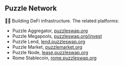 ## Puzzle Network

👩‍💻 Building DeFi infrastructure. The related platforms:

- Puzzle Aggregator, [puzzleswap.org](https://puzzleswap.org)
- Puzzle Megapools, [puzzleswap.org/invest](https://puzzleswap.org/invest)
- Puzzle Lend, [lend.puzzleswap.org](https://lend.puzzleswap.org)
- Puzzle Market, [puzzlemarket.org](https://puzzlemarket.org)
- Puzzle Node, [lease.puzzleswap.org](https://lease.puzzleswap.org)
- Rome Stablecoin, [rome.puzzleswap.org](https://rome.puzzleswap.org)

